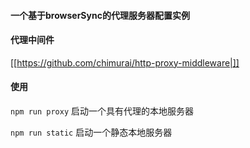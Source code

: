 #### 一个基于browserSync的代理服务器配置实例

#### 代理中间件

[[https://github.com/chimurai/http-proxy-middleware|]]

#### 使用

``npm run proxy`` 启动一个具有代理的本地服务器

``npm run static`` 启动一个静态本地服务器
